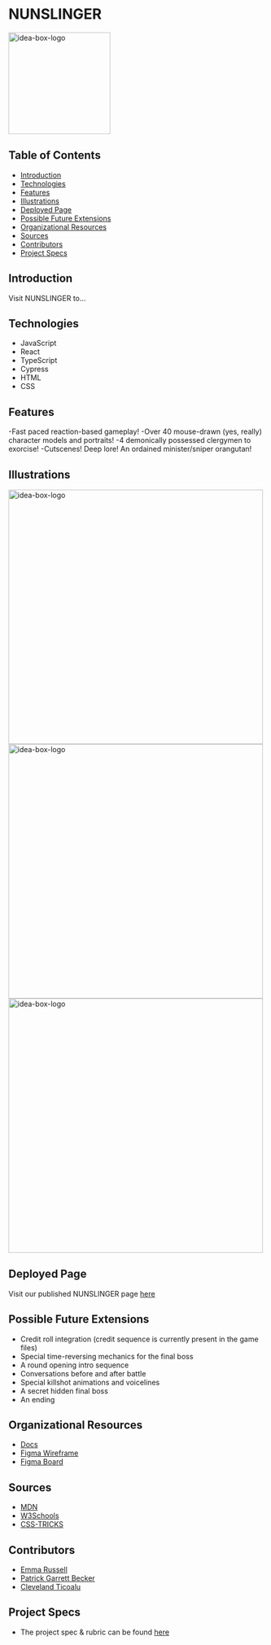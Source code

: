 # NUNSLINGER

<img width="200" alt="idea-box-logo" src="https://user-images.githubusercontent.com/96998327/191158895-2a5e85fb-1516-415e-b328-a25ca15f6b3f.png">


## Table of Contents
  - [Introduction](#introduction)
  - [Technologies](#technologies)
  - [Features](#features)
  - [Illustrations](#illustrations)
  - [Deployed Page](#deployed-page)
  - [Possible Future Extensions](#possible-future-extensions)
  - [Organizational Resources](#organizational-resources)
  - [Sources](#sources)
  - [Contributors](#contributors)
  - [Project Specs](#project-specs)

## Introduction

  Visit NUNSLINGER to...

## Technologies
  - JavaScript
  - React
  - TypeScript
  - Cypress
  - HTML
  - CSS

## Features
   -Fast paced reaction-based gameplay!
   -Over 40 mouse-drawn (yes, really) character models and portraits!
   -4 demonically possessed clergymen to exorcise!
   -Cutscenes! Deep lore! An ordained minister/sniper orangutan!

## Illustrations

<img width="500" alt="idea-box-logo" src="https://user-images.githubusercontent.com/96998327/191156779-0af5ef10-5953-48f2-9c86-f13d0fd0ad1f.png">
<img width="500" alt="idea-box-logo" src="https://user-images.githubusercontent.com/96998327/191158713-c593685f-70fc-40d6-b365-5a03069d2ab0.png">
<img width="500" alt="idea-box-logo" src="https://user-images.githubusercontent.com/96998327/191161306-5ce36497-90b7-4449-b4a7-e5966efff65f.png">

## Deployed Page

Visit our published NUNSLINGER page [here](https://patrickgbecker.github.io/nunslinger/)

## Possible Future Extensions

  - Credit roll integration (credit sequence is currently present in the game files)
  - Special time-reversing mechanics for the final boss
  - A round opening intro sequence
  - Conversations before and after battle
  - Special killshot animations and voicelines
  - A secret hidden final boss
  - An ending

## Organizational Resources
- [Docs](https://docs.google.com/document/d/1ejd72VJvz1fBGo9zb4sQglaZmy-ikIijC0kNotdj_ZA/edit)
- [Figma Wireframe](https://www.figma.com/file/TEV32FeowrMJRpjK7yFxr5/NUNSlinger?node-id=0%3A1)
- [Figma Board](https://www.figma.com/file/WlVG75cGsY5loJeXPS54LR/NUNSlinger-Component-Map?node-id=0%3A1)

## Sources
  - [MDN](http://developer.mozilla.org/en-US/)
  - [W3Schools](https://www.w3schools.com/)
  - [CSS-TRICKS](https://css-tricks.com/)

## Contributors
  - [Emma Russell](https://github.com/nairnairnair)
  - [Patrick Garrett Becker](https://github.com/PatrickGBecker)
  - [Cleveland Ticoalu](https://gist.github.com/csmucker83)

## Project Specs
  - The project spec & rubric can be found [here](https://frontend.turing.edu/projects/module-1/ideabox-group.html)
